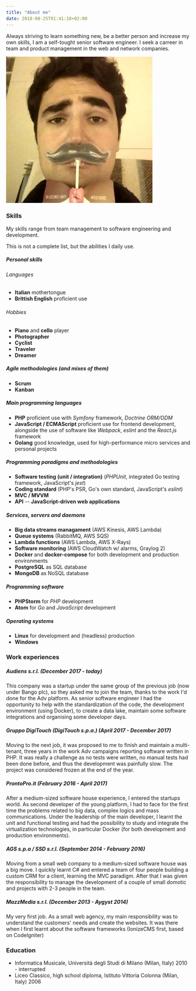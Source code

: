 ```yaml
---
title: "About me"
date: 2018-08-25T01:41:18+02:00
---
```


Always striving to learn something new, be a better person and increase my own skills,
I am a self-tought senior software engineer. I seek a carreer in team and product management
in the web and network companies.

![This is me][1]

### Skills

My skills range from team management to software engineering and development.

This is not a complete list, but the abilities I daily use.

##### Personal skills

###### Languages

- **Italian** mothertongue
- **Brittish English** proficient use

###### Hobbies
- **Piano** and **cello** player
- **Photographer**
- **Cyclist**
- **Traveler**
- **Dreamer**

##### Agile methodologies (and mixes of them)

- **Scrum**
- **Kanban**

##### Main programming languages

- **PHP** proficient use with *Symfony* framework, *Doctrine ORM/ODM*
- **JavaScript / ECMAScript** proficient use for frontend development, alongside the use
of software like *Webpack*, *eslint* and the *React.js* framework
- **Golang** good knowledge, used for high-performance micro services and personal projects

##### Programming paradigms and methodologies

- **Software testing (unit / integration)** (*PHPUnit*, integrated Go testing framework, JavaScript's *jest*)
- **Coding standard** (PHP's PSR, Go's own standard, JavaScript's *eslint*)
- **MVC / MVVM**
- **API**
-- **JavaScript-driven web applications**

##### Services, servers and daemons

- **Big data streams managament** (AWS Kinesis, AWS Lambda)
- **Queue systems** (RabbitMQ, AWS SQS)
- **Lambda functions** (AWS Lambda, AWS X-Rays)
- **Software monitoring** (AWS CloudWatch w/ alarms, Graylog 2)
- **Docker** and **docker-compose** for both development and production environments
- **PostgreSQL** as SQL database
- **MongoDB** as NoSQL database

##### Programming software

- **PHPStorm** for *PHP* development
- **Atom** for *Go* and *JavaScript* development

##### Operating systems

- **Linux** for development and (headless) production
- **Windows**

### Work experiences

##### Audiens s.r.l. (December 2017 - today)

This company was a startup under the same group of the previous job (now under Bango plc),
so they asked me to join the team, thanks to the work I'd done for the Adv platform.
As senior software engineer I had the opportunity to help with the standardization
of the code, the development environment (using Docker), to create a data lake,
maintain some software integrations and organising some developer days.

##### Gruppo DigiTouch (DigiTouch s.p.a.) (April 2017 - December 2017)

Moving to the next job, it was proposed to me to finish and maintain a multi-tenant,
three years in the work Adv campaigns reporting software written in PHP.
It was really a challenge as no tests were written, no manual tests had been done
before, and thus the development was painfully slow. The project was considered frozen
at the end of the year.

##### ProntoPro.it (February 2016 - April 2017)

After a medium-sized software house experience, I entered the startups world.
As second developer of the young platform, I had to face for the first time
the problems related to big data, complex logics and mass communications. Under
the leadership of the main developer, I learnt the unit and functional testing
and had the possibility to study and integrate the virtualization technologies,
in particular Docker (for both development and production environments).

##### AGS s.p.a / SSD s.r.l. (September 2014 - February 2016)

Moving from a small web company to a medium-sized software house was a big move.
I quickly learnt C# and entered a team of four people building a custom CRM for a client,
learning the MVC paradigm. After that I was given the responsibility to manage
the development of a couple of small domotic and projects with 2-3 people in the team.

##### MazzMedia s.r.l. (December 2013 - Aygyst 2014)

My very first job. As a small web agency, my main responsibility was to understand
the customers' needs and create the websites. It was there when I first learnt about
the software frameworks (IonizeCMS first, based on CodeIgniter)

### Education

- Informatica Musicale, Università degli Studi di Milano (Milan, Italy) 2010 - interrupted
- Liceo Classico, high school diploma, Istituto Vittoria Colonna (Milan, Italy) 2006

[1]: /img/about.jpg
